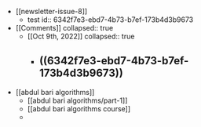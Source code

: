 - [[newsletter-issue-8]]
	- test
	  id:: 6342f7e3-ebd7-4b73-b7ef-173b4d3b9673
- [[Comments]]
  collapsed:: true
	- [[Oct 9th, 2022]]
	  collapsed:: true
		- ((6342f7e3-ebd7-4b73-b7ef-173b4d3b9673))
			-
- [[abdul bari algorithms]]
	- [[abdul bari algorithms/part-1]]
	- [[abdul bari algorithms course]]
	-